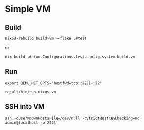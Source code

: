 # Simple VM

## Build
``nixos-rebuild build-vm --flake .#test``

or

``nix build .#nixosConfigurations.test.config.system.build.vm``


## Run
``export QEMU_NET_OPTS="hostfwd=tcp::2221-:22"``

``result/bin/run-nixos-vm``


## SSH into VM
``ssh -oUserKnownHostsFile=/dev/null -oStrictHostKeyChecking=no admin@localhost -p 2221``